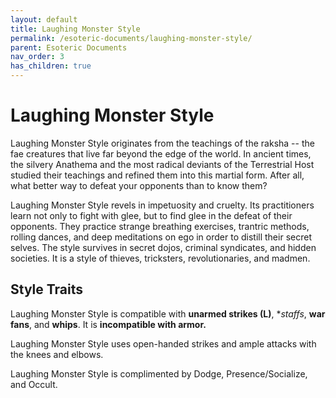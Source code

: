 ```yaml
---
layout: default
title: Laughing Monster Style
permalink: /esoteric-documents/laughing-monster-style/
parent: Esoteric Documents
nav_order: 3
has_children: true
---
```


# Laughing Monster Style

Laughing Monster Style originates from the teachings of the raksha -- the fae
creatures that live far beyond the edge of the world. In ancient times, the
silvery Anathema and the most radical deviants of the Terrestrial Host studied
their teachings and refined them into this martial form. After all, what better
way to defeat your opponents than to know them?

Laughing Monster Style revels in impetuosity and cruelty. Its practitioners
learn not only to fight with glee, but to find glee in the defeat of their
opponents. They practice strange breathing exercises, trantric methods, rolling
dances, and deep meditations on ego in order to distill their secret selves.
The style survives in secret dojos, criminal syndicates, and hidden societies.
It is a style of thieves, tricksters, revolutionaries, and madmen.

## Style Traits

Laughing Monster Style is compatible with **unarmed strikes (L)**, **staffs*,
**war fans**, and **whips**. It is **incompatible with armor.**

Laughing Monster Style uses open-handed strikes and ample attacks with the knees
and elbows.

Laughing Monster Style is complimented by Dodge, Presence/Socialize, and
Occult.
